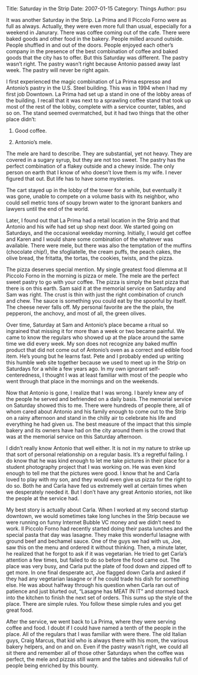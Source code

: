Title: Saturday in the Strip
Date: 2007-01-15
Category: Things
Author: psu

It was another Saturday in the Strip. La Prima and Il Piccolo Forno were as full as always. Actually, they were even more full than usual, especially for a weekend in Janurary. There was coffee coming out of the cafe. There were baked goods and other food in the bakery. People milled around outside. People shuffled in and out of the doors. People enjoyed each other’s company in the presence of the best combination of coffee and baked goods that the city has to offer. But this Saturday was different. The pastry wasn’t right. The pastry wasn’t right because Antonio passed away last week. The pastry will never be right again.

I first experienced the magic combination of La Prima espresso and Antonio’s pastry in the U.S. Steel building. This was in 1994 when I had my first job Downtown. La Prima had set up a stand in one of the lobby areas of the building. I recall that it was next to a sprawling coffee stand that took up most of the rest of the lobby, complete with a service counter, tables, and so on. The stand seemed overmatched, but it had two things that the other place didn’t:

1. Good coffee.

2. Antonio’s mele.

The mele are hard to describe. They are substantial, yet not heavy. They are covered in a sugary syrup, but they are not too sweet. The pastry has the perfect combination of a flakey outside and a chewy inside. The only person on earth that I know of who doesn’t love them is my wife. I never figured that out. But life has to have some mysteries.

The cart stayed up in the lobby of the tower for a while, but eventually it was gone, unable to compete on a volume basis with its neighbor, who could sell metric tons of soupy brown water to the ignorant bankers and lawyers until the end of the world.

Later, I found out that La Prima had a retail location in the Strip and that Antonio and his wife had set up shop next door. We started going on Saturdays, and the occasional weekday morning. Initially, I would get coffee and Karen and I would share some combination of the whatever was available. There were mele, but there was also the temptation of the muffins (chocolate chip!), the sfogliatelle, the cream puffs, the peach cakes, the olive bread, the fritatta, the tortas, the cookies, twists, and the pizza.

The pizza deserves special mention. My single greatest food dilemma at Il Piccolo Forno in the morning is pizza or mele. The mele are the perfect sweet pastry to go with your coffee. The pizza is simply the best pizza that there is on this earth. Sam said it at the memorial service on Saturday and Sam was right. The crust is thin with just the right combination of crunch and chew. The sauce is something you could eat by the spoonful by itself. The cheese never falls off. My personal favorite are the the plain, the pepperoni, the anchovy, and most of all, the green olives.

Over time, Saturday at Sam and Antonio’s place became a ritual so ingrained that missing it for more than a week or two became painful. We came to know the regulars who showed up at the place around the same time we did every week. My son does not recognize any baked muffin product that did not come out of Antonio’s oven as a correct and edible food item. He’s young but he learns fast. Pete and I probably ended up writing this humble web site together because we used to meet up in the Strip on Saturdays for a while a few years ago. In my own ignorant self-centeredness, I thought I was at least familiar with most of the people who went through that place in the mornings and on the weekends.

Now that Antonio is gone, I realize that I was wrong. I barely knew any of the people he served and befriended on a daily basis. The memorial service on Saturday showed this to me. There were hundreds of people there, all of whom cared about Antonio and his family enough to come out to the Strip on a rainy afternoon and stand in the chilly air to celebrate his life and everything he had given us. The best measure of the impact that this simple bakery and its owners have had on the city around them is the crowd that was at the memorial service on this Saturday afternoon.

I didn’t really know Antonio that well either. It is not in my nature to strike up that sort of personal relationship on a regular basis. It’s a regretful failing. I do know that he was kind enough to let me take pictures in their place for a student photography project that I was working on. He was even kind enough to tell me that the pictures were good. I know that he and Carla loved to play with my son, and they would even give us pizza for the right to do so. Both he and Carla have fed us extremely well at certain times when we desperately needed it. But I don’t have any great Antonio stories, not like the people at the service had.

My best story is actually about Carla. When I worked at my second startup downtown, we would sometimes take long lunches in the Strip because we were running on funny Internet Bubble VC money and we didn’t need to work. Il Piccolo Forno had recently started doing their pasta lunches and the special pasta that day was lasagne. They make this wonderful lasagne with ground beef and bechamel sauce. One of the guys we had with us, Joe, saw this on the menu and ordered it without thinking. Then, a minute later, he realized that he forgot to ask if it was vegetarian. He tried to get Carla’s attention a few times, but failed to do so before the food came out. The place was very busy, and Carla put the plate of food down and zipped off to get more. In one final desperate act, Joe flagged down Carla and asked if they had any vegetarian lasagne or if he could trade his dish for something else. He was about halfway through his question when Carla ran out of patience and just blurted out, “Lasagne has MEAT IN IT” and stormed back into the kitchen to finish the next set of orders. This sums up the style of the place. There are simple rules. You follow these simple rules and you get great food.

After the service, we went back to La Prima, where they were serving coffee and food. I doubt if I could have named a tenth of the people in the place. All of the regulars that I was familiar with were there. The old Italian guys, Craig Marcus, that kid who is always there with his mom, the various bakery helpers, and on and on. Even if the pastry wasn’t right, we could all sit there and remember all of those other Saturdays when the coffee was perfect, the mele and pizzas still warm and the tables and sidewalks full of people being enriched by this bounty.

